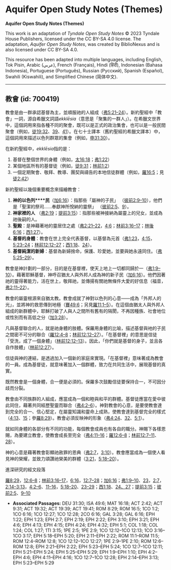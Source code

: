 # Aquifer Open Study Notes (Themes)

**Aquifer Open Study Notes (Themes)**

This work is an adaptation of *Tyndale Open Study Notes* © 2023 Tyndale House Publishers, licensed under the CC BY\-SA 4\.0 license. The adaptation, *Aquifer Open Study Notes*, was created by BiblioNexus and is also licensed under CC BY\-SA 4\.0\.

This resource has been adapted into multiple languages, including English, Tok Pisin, Arabic (عربي), French (Français), Hindi (हिंदी), Indonesian (Bahasa Indonesia), Portuguese (Português), Russian (Русский), Spanish (Español), Swahili (Kiswahili), and Simplified Chinese (简体中文).



--------------------------------

## 教會 (id: 700419)

教會是由一群承認基督為主，並順服祂的人組成（[弗5:21–24](https://ref.ly/Eph5:21-Eph5:24)）。新約聖經中「教會」一詞，源自希臘文詞語*ekklēsia*（意思是「聚集的一群人」）。在希臘文世界中，這個詞用來指各種不同的聚會，既可以是正式的政治集會，也可以是一般民間聚會（例如，[徒19:32](https://ref.ly/Acts19:32)、[39](https://ref.ly/Acts19:39)、[41](https://ref.ly/Acts19:41)）。在七十士譯本（舊約聖經的希臘文譯本）中，這個詞用來描述以色列群眾的集會（例如，[申31:30](https://ref.ly/Deut31:30)）。

在新約聖經中，*ekklēsia*指的是：

1. 基督在整個世界的身體（例如，[太16:18](https://ref.ly/Matt16:18)；[弗1:22](https://ref.ly/Eph1:22)）
2. 某個地區所有的基督徒（例如，[徒9:31](https://ref.ly/Acts9:31)；[林前1:2](https://ref.ly/1Cor1:2)）
3. 一個定期聚會、敬拜、教導、團契與禱告的本地信徒群體（例如，[羅16:5](https://ref.ly/Rom16:5)；見[徒2:42](https://ref.ly/Acts2:42)）

新約聖經以幾個重要概念來描繪教會：

1. **神的以色列****民**（[加6:16](https://ref.ly/Gal6:16)）：指那些「屬神的子民」 （[彼前2:9–10](https://ref.ly/1Pet2:9-1Pet2:10)），他們是「聖潔的祭司……奉獻神所悅納的靈祭」 （[彼前2:5](https://ref.ly/1Pet2:5)、[9](https://ref.ly/1Pet2:9)）。
2. **神家裡的人** （[弗2:19](https://ref.ly/Eph2:19)；[提前3:15](https://ref.ly/1Tim3:15)）：指那些被神接納為屬靈上的兒女，並成為祂後嗣的人。
3. **聖殿**：是神藉著衪的靈居住之處（[弗2:21–22](https://ref.ly/Eph2:21-Eph2:22)，[4:6](https://ref.ly/Eph4:6)；[林前3:16–17](https://ref.ly/1Cor3:16-1Cor3:17)；[林後6:16](https://ref.ly/2Cor6:16)；[西1:27](https://ref.ly/Col1:27)）。
4. **基督的身體**：教會在世上完全代表基督，以基督為元首（[弗1:23](https://ref.ly/Eph1:23)，[4:15](https://ref.ly/Eph4:15)，[5:23–24](https://ref.ly/Eph5:23-Eph5:24)；[林前12:12–27](https://ref.ly/1Cor12:12-1Cor12:27)；[西1:18](https://ref.ly/Col1:18)、[24](https://ref.ly/Col1:24)）。
5. **基督純潔的新婦**：基督為新婦捨命，保護、珍愛她，並要與她永遠同住。（[弗5:25–29](https://ref.ly/Eph5:25-Eph5:29)）。

教會是神計劃的一部分，目的是在基督裡，使天上地上一切都同歸於一（[弗1:9–10](https://ref.ly/Eph1:9-Eph1:10)）。藉著耶穌基督，神呼召猶太人與外邦人成為神的新子民（[加6:16](https://ref.ly/Gal6:16)）。他們因著祂的靈得著能力，活在世上，敬拜祂，並傳揚有關祂無條件大愛的好信息（福音，[弗2:11–22](https://ref.ly/Eph2:11-Eph2:22)）。

教會的屬靈根源來自猶太教。教會成就了神對以色列的心意——成為「外邦人的光」，並將神的救恩傳到地極（[賽49:6](https://ref.ly/Isa49:6)；另見[羅11:1–5](https://ref.ly/Rom11:1-Rom11:5)）。在這個由猶太人與外邦人組成的新群體中，耶穌打破了人與人之間所有舊有的隔閡，不再因種族、社會地位或性別而有高低之分（[加3:28](https://ref.ly/Gal3:28)）。

凡與基督聯合的人，就是祂身體的肢體。保羅用身體的比喻，描述基督與衪的子民之間密不可分的聯合（[羅12:4–8](https://ref.ly/Rom12:4-Rom12:8)；[林前12:12–27](https://ref.ly/1Cor12:12-1Cor12:27)）。「在基督裡」的意思是信徒「受洗，成了一個身體」（[林前12:12–13](https://ref.ly/1Cor12:12-1Cor12:13)）。因此，「你們就是基督的身子，並且各自作肢體」（[林前12:27](https://ref.ly/1Cor12:27)）。

信徒與神的連結，是透過加入一個新的家庭來實現。「在基督裡」意味著成為教會的一員。成為基督徒，就意味著加入一個群體，致力在共同生活中，展現基督的真實。

既然教會是一個身體，合一便是必須的。保羅多次鼓勵信徒要保持合一，不可因分歧而分裂。

教會由不同族群的人組成，應當成為一個和睦與和平的群體。基督徒應當在愛中彼此同住，藉著共同經歷聖靈而聯合（[弗4:2–6](https://ref.ly/Eph4:2-Eph4:6)）。神對教會的心意，是要使教會達到完全的合一、信心堅定，在屬靈知識和靈命上成熟，使教會達到基督完全的樣式（[4:13](https://ref.ly/Eph4:13)、[15](https://ref.ly/Eph4:15)；參[羅8:29](https://ref.ly/Rom8:29)）。教會必須反映神的形象（[弗4:24](https://ref.ly/Eph4:24)、[32](https://ref.ly/Eph4:32)、[5:1](https://ref.ly/Eph5:1)）。

就如同身體的各部分有不同的功能，每個教會成員也有各自的職分。神賜下各樣恩賜，為要建立教會，使教會成長至完全（[弗4:11–16](https://ref.ly/Eph4:11-Eph4:16)；[羅12:6–8](https://ref.ly/Rom12:6-Rom12:8)；[林前12:7–11](https://ref.ly/1Cor12:7-1Cor12:11)、[28](https://ref.ly/1Cor12:28)）。

神的心意是藉著教會彰顯祂赦罪的恩典（[弗2:7](https://ref.ly/Eph2:7)，[3:10](https://ref.ly/Eph3:10)）。教會應當成為一個使人看見神的榮耀，並致力頌讚祂榮美的群體（[3:21](https://ref.ly/Eph3:21)，[5:18–20](https://ref.ly/Eph5:18-Eph5:20)）。

進深研究的經文段落

[羅8:29](https://ref.ly/Rom8:29)，[12:6–8](https://ref.ly/Rom12:6-Rom12:8)；[林前3:16–17](https://ref.ly/1Cor3:16-1Cor3:17)，[6:16](https://ref.ly/1Cor6:16)，[12:7–28](https://ref.ly/1Cor12:7-1Cor12:28)；[加6:16](https://ref.ly/Gal6:16)；[弗1:9–10](https://ref.ly/Eph1:9-Eph1:10)、[23](https://ref.ly/Eph1:23)，[2:7](https://ref.ly/Eph2:7)，[2:14–3:13](https://ref.ly/Eph2:14-Eph3:13)，[4:2–6](https://ref.ly/Eph4:2-Eph4:6)、[11–16](https://ref.ly/Eph4:11-Eph4:16)，[5:18–20](https://ref.ly/Eph5:18-Eph5:20)、[23–29](https://ref.ly/Eph5:23-Eph5:29)；[西1:18](https://ref.ly/Col1:18)、[24、](https://ref.ly/Col1:24)[27](https://ref.ly/Col1:27)；[提前3:15](https://ref.ly/1Tim3:15)；[彼前2:5](https://ref.ly/1Pet2:5)、[9–10](https://ref.ly/1Pet2:9-1Pet2:10)

* **Associated Passages:** DEU 31:30; ISA 49:6; MAT 16:18; ACT 2:42; ACT 9:31; ACT 19:32; ACT 19:39; ACT 19:41; ROM 8:29; ROM 16:5; 1CO 1:2; 1CO 6:16; 1CO 12:27; 1CO 12:28; 2CO 6:16; GAL 3:28; GAL 6:16; EPH 1:22; EPH 1:23; EPH 2:7; EPH 2:19; EPH 2:22; EPH 3:10; EPH 3:21; EPH 4:6; EPH 4:13; EPH 4:15; EPH 4:24; EPH 4:32; EPH 5:1; COL 1:18; COL 1:24; COL 1:27; 1TI 3:15; 1PE 2:5; 1PE 2:9; 1CO 12:12–1CO 12:13; 1CO 3:16–1CO 3:17; EPH 5:18–EPH 5:20; EPH 2:11–EPH 2:22; ROM 11:1–ROM 11:5; ROM 12:4–ROM 12:8; 1CO 12:12–1CO 12:27; 1PE 2:9–1PE 2:10; ROM 12:6–ROM 12:8; EPH 2:21–EPH 2:22; EPH 5:23–EPH 5:24; 1CO 12:7–1CO 12:11; EPH 5:21–EPH 5:24; EPH 5:25–EPH 5:29; EPH 1:9–EPH 1:10; EPH 4:2–EPH 4:6; EPH 4:11–EPH 4:16; 1CO 12:7–1CO 12:28; EPH 2:14–EPH 3:13; EPH 5:23–EPH 5:29

